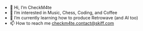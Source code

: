 - 👋 Hi, I’m CheckM4te
- 👀 I’m interested in Music, Chess, Coding, and Coffee
- 🌱 I’m currently learning how to produce Retrowave (and AI too)
- 📫 How to reach me checkm4te.contact@skiff.com

<!---
check-m4te/check-m4te is a ✨ special ✨ repository because its `README.md` (this file) appears on your GitHub profile.
You can click the Preview link to take a look at your changes.
--->
